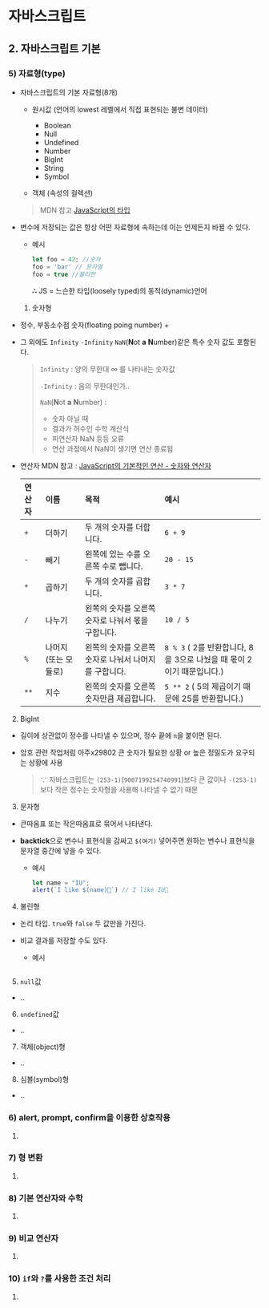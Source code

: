# 자바스크립트

## 2. 자바스크립트 기본
### 5) 자료형(type)

+ 자바스크립트의 기본 자료형(8개)

  + 원시값 (언어의 lowest 레벨에서 직접 표현되는 불변 데이터)
    + Boolean
    + Null
    + Undefined
    + Number
    + BigInt
    + String
    + Symbol

  + 객체 (속성의 컬렉션)

  > MDN 참고 [JavaScript의 타입](https://developer.mozilla.org/ko/docs/Web/JavaScript/Data_structures#%EC%9B%90%EC%8B%9C_%EA%B0%92)

+ 변수에 저장되는 값은 항상 어떤 자료형에 속하는데 이는 언제든지 바뀔 수 있다. 

  + 예시

      ```javascript
      let foo = 42; //숫자
      foo = 'bar' // 문자열
      foo = true //불리언
      ```
      
      **∴** JS = 느슨한 타입(loosely typed)의 동적(dynamic)언어

  

  1. 숫자형

+ 정수, 부동소수점 숫자(floating poing number) + 

+ 그 외에도 `Infinity` `-Infinity` `NaN`(**N**ot **a** **N**umber)같은 특수 숫자 값도 포함된다.

  > `Infinity` : 양의 무한대 ∞ 를 나타내는 숫자값
  >
  > `-Infinity` : 음의 무한대인가..
  >
  > `NaN`(**N**ot **a** **N**umber) : 
  >
  > + 숫자 아닐 때
  > + 결과가 허수인 수학 계산식
  > + 피연산자 NaN 등등 오류
  > + 연산 과정에서 NaN이 생기면 연산 종료됨

+ 연산자 MDN 참고 : [JavaScript의 기본적인 연산 - 숫자와 연산자](https://developer.mozilla.org/ko/docs/Learn/JavaScript/First_steps/Math)

  | 연산자 | 이름                 | 목적                                                  | 예시                                                         |
  | :----- | :------------------- | :---------------------------------------------------- | :----------------------------------------------------------- |
  | `+`    | 더하기               | 두 개의 숫자를 더합니다.                              | `6 + 9`                                                      |
  | `-`    | 빼기                 | 왼쪽에 있는 수를 오른쪽 수로 뺍니다.                  | `20 - 15`                                                    |
  | `*`    | 곱하기               | 두 개의 숫자를 곱합니다.                              | `3 * 7`                                                      |
  | `/`    | 나누기               | 왼쪽의 숫자를 오른쪽 숫자로 나눠서 몫을 구합니다.     | `10 / 5`                                                     |
  | `%`    | 나머지 (또는 모듈로) | 왼쪽의 숫자를 오른쪽 숫자로 나눠서 나머지를 구합니다. | `8 % 3` ( 2를 반환합니다, 8을 3으로 나눴을 때 몫이 2이기 때문입니다.) |
  | `**`   | 지수                 | 왼쪽의 숫자를 오른쪽 숫자만큼 제곱합니다.             | `5 ** 2` ( 5의 제곱이기 때문에 25를 반환합니다.)             |



2. BigInt

+ 길이에 상관없이 정수를 나타낼 수 있으며, 정수 끝에 `n`을 붙이면 된다.

+ 암호 관련 작업처럼 아주x29802 큰 숫자가 필요한 상황 or 높은 정밀도가 요구되는 상황에 사용

  > ∵ 자바스크립트는 `(253-1)`(`9007199254740991`)보다 큰 값이나 `-(253-1)`보다 작은 정수는 숫자형을 사용해 나타낼 수 없기 때문



3. 문자형

+ 큰따옴표 또는 작은따옴표로 묶어서 나타낸다. 

+ **backtick**으로 변수나 표현식을 감싸고 `$(여기)` 넣어주면 원하는 변수나 표현식을 문자열 중간에 넣을 수 있다. 

  + 예시

    ```js
    let name = "IU";
    alert(`I like $(name)💚`) // I like IU💚
    ```



4. 불린형 

+ 논리 타입. `true`와 `false` 두 값만을 가진다.

+ 비교 결과를 저장할 수도 있다. 

  + 예시 

    ```js
    ```

    



5. `null`값

+ ..

6. `undefined`값

+ .. 

7. 객체(object)형

+ ..

8. 심볼(symbol)형

+ ..



### 6) alert, prompt, confirm을 이용한 상호작용

1. 

### 7) 형 변환

1.

### 8) 기본 연산자와 수학

1.

### 9) 비교 연산자

1.

### 10) `if`와 `?`를 사용한 조건 처리

1. 

